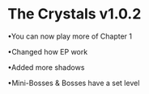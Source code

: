 # The Crystals v1.0.2

•You can now play more of Chapter 1

•Changed how EP work

•Added more shadows

•Mini-Bosses & Bosses have a set level
